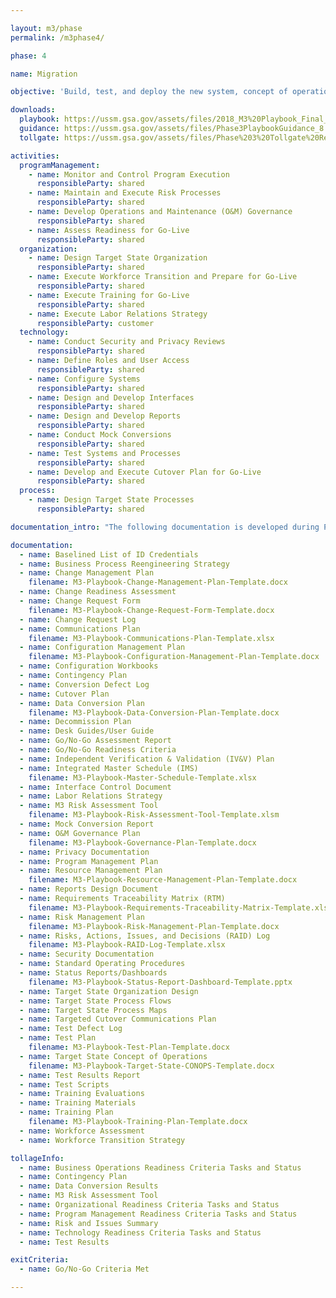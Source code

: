```yaml
---

layout: m3/phase
permalink: /m3phase4/

phase: 4

name: Migration

objective: 'Build, test, and deploy the new system, concept of operations, and workforce design. An Agile approach should be adopted for this Phase. Note: The activities in this Phase are organized by workstream and do not appear sequentially.'

downloads:
  playbook: https://ussm.gsa.gov/assets/files/2018_M3%20Playbook_Final_Phase%203.pdf
  guidance: https://ussm.gsa.gov/assets/files/Phase3PlaybookGuidance_8.30.18FINAL.pdf
  tollgate: https://ussm.gsa.gov/assets/files/Phase%203%20Tollgate%20Review8.30.18.pptx

activities:
  programManagement:
    - name: Monitor and Control Program Execution
      responsibleParty: shared
    - name: Maintain and Execute Risk Processes
      responsibleParty: shared
    - name: Develop Operations and Maintenance (O&M) Governance
      responsibleParty: shared
    - name: Assess Readiness for Go-Live
      responsibleParty: shared
  organization:
    - name: Design Target State Organization
      responsibleParty: shared
    - name: Execute Workforce Transition and Prepare for Go-Live
      responsibleParty: shared
    - name: Execute Training for Go-Live
      responsibleParty: shared
    - name: Execute Labor Relations Strategy
      responsibleParty: customer
  technology:
    - name: Conduct Security and Privacy Reviews
      responsibleParty: shared
    - name: Define Roles and User Access
      responsibleParty: shared
    - name: Configure Systems
      responsibleParty: shared
    - name: Design and Develop Interfaces
      responsibleParty: shared
    - name: Design and Develop Reports
      responsibleParty: shared
    - name: Conduct Mock Conversions
      responsibleParty: shared
    - name: Test Systems and Processes
      responsibleParty: shared
    - name: Develop and Execute Cutover Plan for Go-Live
      responsibleParty: shared
  process:
    - name: Design Target State Processes
      responsibleParty: shared

documentation_intro: "The following documentation is developed during Phase 4 and is used to inform the Phase 4 Progress Review discussion. Agencies purchasing transaction processing services only will identify relevant activities and examples for their project using the M3 Services Tailoring Guide."

documentation:
  - name: Baselined List of ID Credentials
  - name: Business Process Reengineering Strategy
  - name: Change Management Plan
    filename: M3-Playbook-Change-Management-Plan-Template.docx
  - name: Change Readiness Assessment
  - name: Change Request Form
    filename: M3-Playbook-Change-Request-Form-Template.docx
  - name: Change Request Log
  - name: Communications Plan
    filename: M3-Playbook-Communications-Plan-Template.xlsx
  - name: Configuration Management Plan
    filename: M3-Playbook-Configuration-Management-Plan-Template.docx
  - name: Configuration Workbooks
  - name: Contingency Plan
  - name: Conversion Defect Log
  - name: Cutover Plan
  - name: Data Conversion Plan
    filename: M3-Playbook-Data-Conversion-Plan-Template.docx
  - name: Decommission Plan
  - name: Desk Guides/User Guide
  - name: Go/No-Go Assessment Report
  - name: Go/No-Go Readiness Criteria
  - name: Independent Verification & Validation (IV&V) Plan
  - name: Integrated Master Schedule (IMS)
    filename: M3-Playbook-Master-Schedule-Template.xlsx
  - name: Interface Control Document
  - name: Labor Relations Strategy
  - name: M3 Risk Assessment Tool
    filename: M3-Playbook-Risk-Assessment-Tool-Template.xlsm
  - name: Mock Conversion Report
  - name: O&M Governance Plan
    filename: M3-Playbook-Governance-Plan-Template.docx
  - name: Privacy Documentation
  - name: Program Management Plan
  - name: Resource Management Plan
    filename: M3-Playbook-Resource-Management-Plan-Template.docx
  - name: Reports Design Document
  - name: Requirements Traceability Matrix (RTM)
    filename: M3-Playbook-Requirements-Traceability-Matrix-Template.xlsx
  - name: Risk Management Plan
    filename: M3-Playbook-Risk-Management-Plan-Template.docx
  - name: Risks, Actions, Issues, and Decisions (RAID) Log
    filename: M3-Playbook-RAID-Log-Template.xlsx
  - name: Security Documentation
  - name: Standard Operating Procedures
  - name: Status Reports/Dashboards
    filename: M3-Playbook-Status-Report-Dashboard-Template.pptx
  - name: Target State Organization Design
  - name: Target State Process Flows
  - name: Target State Process Maps
  - name: Targeted Cutover Communications Plan
  - name: Test Defect Log
  - name: Test Plan
    filename: M3-Playbook-Test-Plan-Template.docx
  - name: Target State Concept of Operations
    filename: M3-Playbook-Target-State-CONOPS-Template.docx
  - name: Test Results Report
  - name: Test Scripts
  - name: Training Evaluations
  - name: Training Materials
  - name: Training Plan
    filename: M3-Playbook-Training-Plan-Template.docx
  - name: Workforce Assessment
  - name: Workforce Transition Strategy

tollageInfo:
  - name: Business Operations Readiness Criteria Tasks and Status
  - name: Contingency Plan
  - name: Data Conversion Results
  - name: M3 Risk Assessment Tool
  - name: Organizational Readiness Criteria Tasks and Status
  - name: Program Management Readiness Criteria Tasks and Status
  - name: Risk and Issues Summary
  - name: Technology Readiness Criteria Tasks and Status
  - name: Test Results

exitCriteria:
  - name: Go/No-Go Criteria Met

---
```

